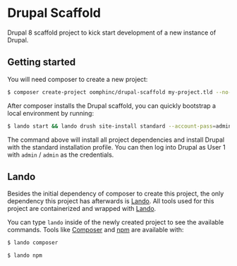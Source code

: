 # Drupal Scaffold

Drupal 8 scaffold project to kick start development of a new instance of Drupal.

## Getting started

You will need composer to create a new project:

```bash
$ composer create-project oomphinc/drupal-scaffold my-project.tld --no-interaction
```

After composer installs the Drupal scaffold, you can quickly bootstrap a local
environment by running:

```bash
$ lando start && lando drush site-install standard --account-pass=admin
```

The command above will install all project dependencies and install Drupal with
the standard installation profile. You can then log into Drupal as User 1 with
`admin` / `admin` as the credentials.

## Lando

Besides the initial dependency of composer to create this project, the only
dependency this project has afterwards is [Lando][]. All tools used for this
project are containerized and wrapped with [Lando][].

You can type `lando` inside of the newly created project to see the available
commands. Tools like [Composer][] and [npm][] are available with:

```bash
$ lando composer
```

```bash
$ lando npm
```

[Lando]: https://docs.devwithlando.io
[Composer]: https://getcomposer.org
[npm]: https://www.npmjs.com
